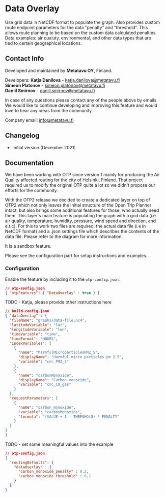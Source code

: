 # Data Overlay
Use grid data in NetCDF format to populate the graph. Also provides custom route endpoint parameters for the data "penalty" and "threshold". This allows route planning to be based on the custom data calculated penalties. Data examples: air qualuty, environmental, and other data types that are tied to certain geographical locations. 


## Contact Info
Developed and maintained by <strong>Metatavu OY</strong>, Finland.

Developers:
<strong>Katja Danilova</strong> - katja.danilova@metatavu.fi\
<strong>Simeon Platonov</strong> - simeon.platonov@metatavu.fi\
<strong>Daniil Smirnov</strong> - daniil.smirnov@metatavu.fi

In case of any questions please contact any of the people above by emails. We would like to continue developing and improving this feature and would love to hear any ideas from the community.

Company email: info@metatavu.fi

## Changelog
- Initial version (December 2021)


## Documentation

We have been working with OTP since version 1 mainly for producing the Air Quality affected routing for the city of Helsinki, Finland. That project required us to modify the original OTP quite a lot so we didn't propose our efforts for the community.

With the OTP2 release we decided to create a dedicated layer on top of OTP2 which not only leaves the initial structure of the Open Trip Planner intact, but also brings some additional features for those, who actually need them. This layer's main feature is populating the graph with a grid data (i.e air quality, temperature, humidity, pressure, wind speed and direction, and e.t.c). For this to work two files are required: the actual data file (i.e in NetCDF format) and a .json settings file which describes the contents of the data file. Please refer to the diagram for more information.

It is a sandbox feature.

Please see the configuration part for setup instructions and examples.

### Configuration 

Enable the feature by including it to the ```otp-config.json```:

```json
// otp-config.json
{ "otpFeatures": { "DataOverlay" : true } }
```

TODO - Katja, please provide other instructions here

```json
// build-config.json
{ "dataOverlay" : {
  "fileName": "graphs/data-file.nc4",
  "latitudeVariable": "lat",
  "longitudeVariable": "lon",
  "timeVariable": "time",
  "timeFormat": "HOURS",
  "indexVariables": [
    {
      "name": "harmfulMicroparticlesPM2_5",
      "displayName": "Harmful micro particles pm 2.5",
      "variable": "cnc_PM2_5"
    },
    {
      "name": "carbonMonoxide",
      "displayName": "Carbon monoxide",
      "variable": "cnc_CO_gas"
    }
  ],
  "requestParameters": [
    {
      "name": "carbon_monoxide",
      "variable": "carbonMonoxide",
      "formula": "(VALUE + 1 - THRESHOLD) * PENALTY"
    }
  ]
}
}
```


TODO - set some meaningful values into the example
```json
// otp-config.json
{ 
  "routingDefaults": {
    "dataOverlay" : {
      "carbon_monoxide_penalty" : 0.2,
      "carbon_monoxide_threshold" : 0.2
    }
  }
}
```
